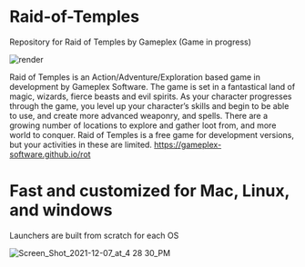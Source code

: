 # Raid-of-Temples
Repository for Raid of Temples by Gameplex (Game in progress)

![render](https://user-images.githubusercontent.com/34868944/143261341-1eaa1a80-1a5e-4446-b17f-255641ed82e2.png)

Raid of Temples is an Action/Adventure/Exploration based game in development by Gameplex Software. The game is set in a fantastical land of magic, wizards, fierce beasts and evil spirits. As your character progresses through the game, you level up your character’s skills and begin to be able to use, and create more advanced weaponry, and spells. There are a growing number of locations to explore and gather loot from, and more world to conquer. Raid of Temples is a free game for development versions, but your activities in these are limited. https://gameplex-software.github.io/rot

# Fast and customized for Mac, Linux, and windows
Launchers are built from scratch for each OS

![Screen_Shot_2021-12-07_at_4 28 30_PM](https://user-images.githubusercontent.com/34868944/145115260-1bea945a-7ee8-47f9-8212-03a7b0d853aa.png)
